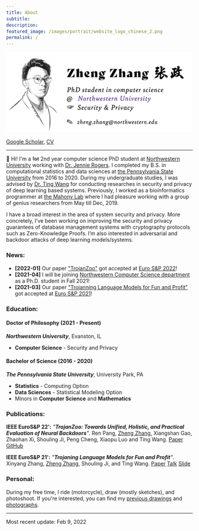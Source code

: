 ```yaml
---
title: About
subtitle: 
description:
featured_image: /images/portrait/website_logo_chinese_2.png
permalink: / 
---
```


<img src="/images/about/banner_zheng.png" alt="drawing" width="700"/>
<!-- ![](images/about/banner_zheng.png) -->

<!-- ![](images/about/nu-email.png){: .align-left height="40%" width="40%"} -->
<!-- * zhengzhangedu@gmail.com (preferred) -->

<!-- <a href="documents/zheng_zhang_cv.pdf" download class="button">Curriculum Vitae</a> &nbsp; Most recent update: Oct 29, 2019 -->
[Google Scholar](https://scholar.google.com/citations?user=oSfFnawAAAAJ&hl=en&authuser=1),  [CV](https://drive.google.com/file/d/15A5oAtvB4oYWf58fLDO2Nxlc7vRl5EnW/view?usp=sharing)

---

👋 Hi! I'm a ~~1st~~ 2nd year computer science PhD student at [Northwestern University](https://www.mccormick.northwestern.edu/computer-science/) working with [Dr. Jennie Rogers](http://users.eecs.northwestern.edu/~jennie/). I completed my B.S. in computational statistics and data sciences at [the Pennsylvania State University](https://www.psu.edu/) from 2016 to 2020. During my undergraduate studies, I was advised by [Dr. Ting Wang](https://alps-lab.github.io/) for conducting researches in security and privacy of deep learning based systems. Previously, I worked as a bioinformatics programmer at [the Mahony Lab](http://mahonylab.org/) where I had pleasure working with a group of genius researchers from May till Dec, 2019.  

<!-- My research focus on deep learning security & privacy, more specifically the backdoor attack and defense in deep learning based systems. My other interests are social computing, differential privacy as well as its applications.  -->
I have a broad interest in the area of system security and privacy. More concretely, I’ve been working on improving the security and privacy guarantees of database management systems with cryptography protocols such as Zero-Knowledge Proofs. I’m also interested in adversarial and backdoor attacks of deep learning models/systems.

### News:

* **[2022-01]** Our paper ["TrojanZoo"](https://arxiv.org/abs/2012.09302) got accepted at [Euro S&P 2022](https://www.ieee-security.org/TC/EuroSP2022/)!
* **[2021-04]** I will be joining [Northwestern Computer Science department](https://www.mccormick.northwestern.edu/computer-science/) as a Ph.D. student in Fall 2021!
* **[2021-03]** Our paper ["Trojanning Language Models for Fun and Profit"](https://arxiv.org/abs/2008.00312) got accepted at [Euro S&P 2021](https://www.ieee-security.org/TC/EuroSP2021/)!

### Education: 

#### Doctor of Philosophy (2021 - Present)

***Northwestern University***, Evanston, IL

* **Computer Science** - Security and Privacy

#### Bachelor of Science (2016 - 2020)
<!-- <img src="images/about/psu-logo-pennstate.png" class="align-left" width="200"/>  -->

<!-- ![](images/about/psu-logo-pennstate.png){: .align-left; height="25%" width="25%"} -->

***The Pennsylvania State University***, University Park, PA 

<!-- ![](images/about/psu-logo-pennstate.png){: .align-left; height="25%" width="25%"} -->

* **Statistics** - Computing Option
* **Data Sciences** - Statistical Modeling Option
* Minors in **Computer Science** and **Mathematics**

### Publications: 

**IEEE EuroS&P 22':** *"**TrojanZoo: Towards Unified, Holistic, and Practical Evaluation of Neural Backdoors**"*. Ren Pang, <ins>Zheng Zhang</ins>, Xiangshan Gao, Zhaohan Xi, Shouling Ji, Peng Cheng, Xiaopu Luo and Ting Wang. [Paper](https://arxiv.org/abs/2012.09302) [GitHub](https://github.com/ain-soph/trojanzoo)

<!-- **2020 Preprint:** *"**Composite Adversarial Training for Multiple Adversarial Perturbations and Beyond**"*. Xinyang Zhang, <ins>Zheng Zhang</ins> and Ting Wang, under peer review.  -->

**IEEE EuroS&P 21':** *"**Trojaning Language Models for Fun and Profit**"*. Xinyang Zhang, <ins>Zheng Zhang</ins>, Shouling Ji, and Ting Wang. [Paper](https://arxiv.org/abs/2008.00312) [Talk](https://www.youtube.com/watch?v=JG30ZINS8ic) [Slide](https://www.ieee-security.org/TC/EuroSP2021/slides/Xinyang%20Zhang%20-%20Xinyang%20Zhang-Trojaning%20Language%20Models%20for%20Fun%20and%20Pro%3Ft.pdf)

### Personal: 

During my free time, I ride (motorcycle), draw (mostly sketches), and photoshoot. If you're interested, you can find my [previous drawings](arts) and [photographs](photographs).

---

Most recent update: Feb 9, 2022

<!-- ### Research Experience: 

**Undergraduate Researcher** at *the Mahony Lab*. &nbsp; May 2019 - Present  
Advisor: Dr. Shaun Mahony

* Participated in the ENCODE Imputation Challenge for imputing missing genomes. 
* We are currently developing a computational method which integrates teh XGBoost and IDEAS Epigenome Annotation System for imputing the biochemical data associated with functinoal genome elements. 

### Professional Experience: 

**Entry Analyst Intern** at *Beijing JAYA Technology co., Ltd. Jun 2017 - Sep 2017

* Crawled and collected the public-available financial data published on over five companies' annual report. 
* Visualized and analyzed the data extensively using R and Python. 

### Achievements: 

* Runner Up of AccuWeather's Challenge during HackPSU 2018. 
* Finalist and Best Visualization Award of DataFest 2019 held by American Statistical Association. 
* Dean's List - 2017, 2018, 2019 -->